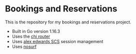 # Bookings and Reservations

This is the repository for my bookings and reservations project.

- Built in Go version 1.16.3
- Uses the [chi router](github.com/go-chi/ch)
- Uses [alex edwards SCS](github.com/alexedwards/scs/v2) session management
- Uses [nosurf](github.com/justinas/nosurf)